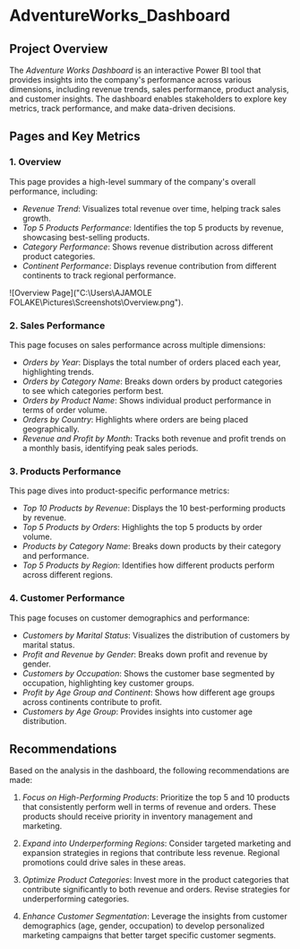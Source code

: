 # AdventureWorks_Dashboard

## Project Overview
The *Adventure Works Dashboard* is an interactive Power BI tool that provides insights into the company's performance across various dimensions, including revenue trends, sales performance, product analysis, and customer insights. The dashboard enables stakeholders to explore key metrics, track performance, and make data-driven decisions.

## Pages and Key Metrics

### 1. Overview
This page provides a high-level summary of the company's overall performance, including:
- *Revenue Trend*: Visualizes total revenue over time, helping track sales growth.
- *Top 5 Products Performance*: Identifies the top 5 products by revenue, showcasing best-selling products.
- *Category Performance*: Shows revenue distribution across different product categories.
- *Continent Performance*: Displays revenue contribution from different continents to track regional performance.

![Overview Page]("C:\Users\AJAMOLE FOLAKE\Pictures\Screenshots\Overview.png").



### 2. Sales Performance
This page focuses on sales performance across multiple dimensions:
- *Orders by Year*: Displays the total number of orders placed each year, highlighting trends.
- *Orders by Category Name*: Breaks down orders by product categories to see which categories perform best.
- *Orders by Product Name*: Shows individual product performance in terms of order volume.
- *Orders by Country*: Highlights where orders are being placed geographically.
- *Revenue and Profit by Month*: Tracks both revenue and profit trends on a monthly basis, identifying peak sales periods.


### 3. Products Performance
This page dives into product-specific performance metrics:
- *Top 10 Products by Revenue*: Displays the 10 best-performing products by revenue.
- *Top 5 Products by Orders*: Highlights the top 5 products by order volume.
- *Products by Category Name*: Breaks down products by their category and performance.
- *Top 5 Products by Region*: Identifies how different products perform across different regions.


### 4. Customer Performance
This page focuses on customer demographics and performance:
- *Customers by Marital Status*: Visualizes the distribution of customers by marital status.
- *Profit and Revenue by Gender*: Breaks down profit and revenue by gender.
- *Customers by Occupation*: Shows the customer base segmented by occupation, highlighting key customer groups.
- *Profit by Age Group and Continent*: Shows how different age groups across continents contribute to profit.
- *Customers by Age Group*: Provides insights into customer age distribution.


## Recommendations

Based on the analysis in the dashboard, the following recommendations are made:

1. *Focus on High-Performing Products*: Prioritize the top 5 and 10 products that consistently perform well in terms of revenue and orders. These products should receive priority in inventory management and marketing.
   
2. *Expand into Underperforming Regions*: Consider targeted marketing and expansion strategies in regions that contribute less revenue. Regional promotions could drive sales in these areas.

3. *Optimize Product Categories*: Invest more in the product categories that contribute significantly to both revenue and orders. Revise strategies for underperforming categories.

4. *Enhance Customer Segmentation*: Leverage the insights from customer demographics (age, gender, occupation) to develop personalized marketing campaigns that better target specific customer segments.


